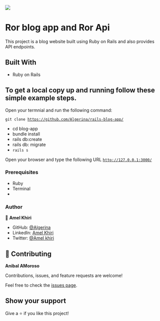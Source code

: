 ![](https://img.shields.io/badge/Microverse-blueviolet)
# Ror blog app and Ror Api

This project is a blog website built using Ruby on Rails and also provides API endpoints.


## Built With

- Ruby on Rails
## To get a local copy up and running follow these simple example steps.

Open your termnial and run the following command:

<code>git clone https://github.com/Algerina/rails-blog-app/</code>
 - cd blog-app
 - bundle install
 - rails db:create
 - rails db: migrate
 - <code>rails s</code> <br>

 Open your browser and type the following URL <code>http://127.0.0.1:3000/</code>


### Prerequisites

- Ruby
- Terminal
- 

### Author


👤 **Amel Khiri**

- GitHub: [@Algerina](https://github.com/Algerina)
- LinkedIn: [Amel Khiri](https://linkedin.com/in/amel-khiri-qahwadji-37a550135)
- Twitter: [@Amel khiri](https://twitter.com/AmalQahwadji)


## 🤝 Contributing
**Anibal AMoroso** 

Contributions, issues, and feature requests are welcome!

Feel free to check the [issues page](Algerina/ror-blog-app/).

## Show your support

Give a ⭐️ if you like this project!
